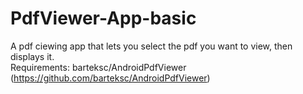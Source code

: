 # PdfViewer-App-basic
A pdf ciewing app that lets you select the pdf you want to view, then displays it.<br />
Requirements: barteksc/AndroidPdfViewer (https://github.com/barteksc/AndroidPdfViewer)
